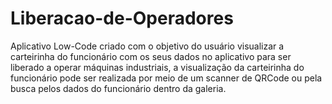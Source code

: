 # Liberacao-de-Operadores
Aplicativo Low-Code criado com o objetivo do usuário visualizar a carteirinha do funcionário com os seus dados no aplicativo para ser liberado a operar máquinas industriais, a visualização da carteirinha do funcionário pode ser realizada por meio de um scanner de QRCode ou pela busca pelos dados do funcionário dentro da galeria.
